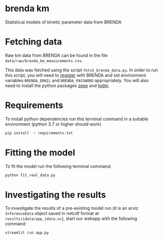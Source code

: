 brenda km
==============================

Statistical models of kinetic parameter data from BRENDA


Fetching data
=============

Raw km data from BRENDA can be found in the file `data/raw/brenda_km_measurements.csv`.

This data was fetched using the script `fetch_brenda_data.py`. In order to run
this script, you will need to
[register](https://www.brenda-enzymes.org/register.php) with BRENDA and set
environment variables `BRENDA_EMAIL` and `BRENDA_PASSWORD` appropriately. You
will also need to install the python packages
[zeep](https://docs.python-zeep.org/en/master/) and
[tqdm](https://github.com/tqdm/tqdm).


Requirements
============

To install python dependencies run this terminal command in a suitable environment (python 3.7 or higher should work)

```sh
pip install -r requirements.txt
```


Fitting the model
=================

To fit the model run the following terminal command:

```sh
python fit_real_data.py
```

Investigating the results
=========================

To investigate the results of a pre-existing model run (it is an arviz
`InferenceData` object saved in netcdf format at `results/idata/app_idata.nc`),
start our webapp with the following command:

```sh
streamlit run app.py
```
